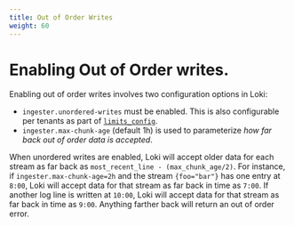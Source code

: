 ```yaml
---
title: Out of Order Writes
weight: 60
---
```

# Enabling Out of Order writes.

Enabling out of order writes involves two configuration options in Loki:

- `ingester.unordered-writes` must be enabled. This is also configurable per tenants as part of [`limits_config`](../configuration#limits_config).
- `ingester.max-chunk-age` (default 1h) is used to parameterize _how far back out of order data is accepted_.

When unordered writes are enabled, Loki will accept older data for each stream as far back as `most_recent_line - (max_chunk_age/2)`. For instance, if `ingester.max-chunk-age=2h` and the stream `{foo="bar"}` has one entry at `8:00`, Loki will accept data for that stream as far back in time as `7:00`. If another log line is written at `10:00`,  Loki will accept data for that stream as far back in time as `9:00`. Anything farther back will return an out of order error.
